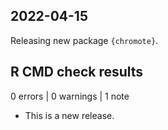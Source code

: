 ## 2022-04-15

Releasing new package `{chromote}`.


## R CMD check results

0 errors | 0 warnings | 1 note

* This is a new release.
